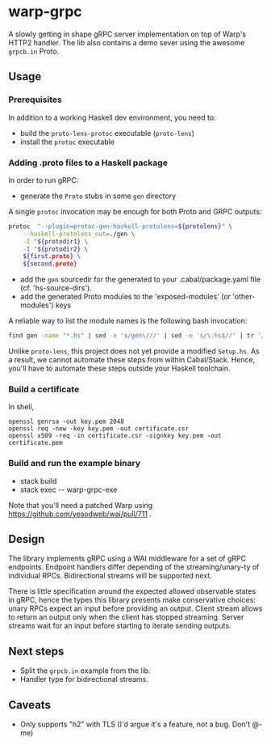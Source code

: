 # warp-grpc

A slowly getting in shape gRPC server implementation on top of Warp's HTTP2
handler.  The lib also contains a demo sever using the awesome `grpcb.in`
Proto.

## Usage

### Prerequisites

In addition to a working Haskell dev environment, you need to:
- build the `proto-lens-protoc` executable (`proto-lens`)
- install the `protoc` executable

### Adding .proto files to a Haskell package

In order to run gRPC:

- generate the `Proto` stubs in some `gen` directory

A single `protoc` invocation may be enough for both Proto and GRPC outputs:

```bash
protoc  "--plugin=protoc-gen-haskell-protolens=${protolens}" \
    --haskell-protolens_out=./gen \
    -I "${protodir1} \
    -I "${protodir2} \
    ${first.proto} \
    ${second.proto}
```

- add the `gen` sourcedir for the generated to your .cabal/package.yaml file (cf. 'hs-source-dirs').
- add the generated Proto modules to the 'exposed-modules' (or 'other-modules') keys

A reliable way to list the module names is the following bash invocation:

```bash
find gen -name "*.hs" | sed -e 's/gen\///' | sed -e 's/\.hs$//' | tr '/' '.'
```

Unlike `proto-lens`, this project does not yet provide a modified `Setup.hs`.
As a result, we cannot automate these steps from within Cabal/Stack. Hence,
you'll have to automate these steps outside your Haskell toolchain.


### Build a certificate

In shell,

```shell
openssl genrsa -out key.pem 2048
openssl req -new -key key.pem -out certificate.csr
openssl x509 -req -in certificate.csr -signkey key.pem -out certificate.pem
```

### Build and run the example binary

- stack build
- stack exec -- warp-grpc-exe

Note that you'll need a patched Warp using https://github.com/yesodweb/wai/pull/711 .

## Design

The library implements gRPC using a WAI middleware for a set of gRPC endpoints.
Endpoint handlers differ depending of the streaming/unary-ty of individual
RPCs. Bidirectional streams will be supported next.

There is little specification around the expected allowed observable states in
gRPC, hence the types this library presents make conservative choices: unary
RPCs expect an input before providing an output. Client stream allows to return
an output only when the client has stopped streaming. Server streams wait for
an input before starting to iterate sending outputs.

## Next steps

* Split the `grpcb.in` example from the lib.
* Handler type for bidirectional streams.

## Caveats

* Only supports "h2" with TLS (I'd argue it's a feature, not a bug. Don't @-me)
